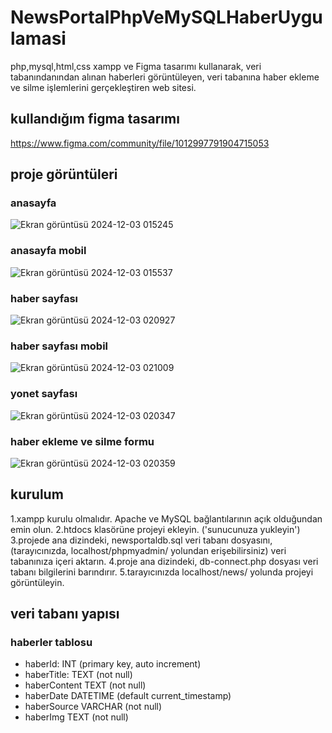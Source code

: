 # NewsPortalPhpVeMySQLHaberUygulamasi
 php,mysql,html,css xampp ve Figma tasarımı kullanarak, veri tabanındanından alınan haberleri görüntüleyen, veri tabanına haber ekleme ve silme işlemlerini gerçekleştiren web sitesi.

## kullandığım figma tasarımı

https://www.figma.com/community/file/1012997791904715053

## proje görüntüleri

### anasayfa

![Ekran görüntüsü 2024-12-03 015245](https://github.com/user-attachments/assets/70f69e4a-a446-461f-a4f2-02a01bf35301)

### anasayfa mobil 

![Ekran görüntüsü 2024-12-03 015537](https://github.com/user-attachments/assets/84fe5d25-72a3-453d-9e62-cedbb70cc08b)

### haber sayfası

![Ekran görüntüsü 2024-12-03 020927](https://github.com/user-attachments/assets/a20c6fb8-0c4c-4942-9e68-11c25f9f6dce)

### haber sayfası mobil

![Ekran görüntüsü 2024-12-03 021009](https://github.com/user-attachments/assets/f110b4e0-4657-433c-a484-426202deaeb9)

### yonet sayfası

![Ekran görüntüsü 2024-12-03 020347](https://github.com/user-attachments/assets/8199dd59-5c7c-4264-a8b5-29b2e6ec8b0f)

### haber ekleme ve silme formu

![Ekran görüntüsü 2024-12-03 020359](https://github.com/user-attachments/assets/e4dea0db-bfe6-4b92-8f12-f2768f02e355)



## kurulum 
1.xampp kurulu olmalıdır. Apache ve MySQL bağlantılarının açık olduğundan emin olun.
2.htdocs klasörüne projeyi ekleyin. ('sunucunuza yukleyin')
3.projede ana dizindeki, newsportaldb.sql veri tabanı dosyasını, (tarayıcınızda, localhost/phpmyadmin/ yolundan erişebilirsiniz) veri tabanınıza içeri aktarın.
4.proje ana dizindeki, db-connect.php dosyası veri tabanı bilgilerini barındırır. 
5.tarayıcınızda localhost/news/ yolunda projeyi görüntüleyin.

## veri tabanı yapısı

### haberler tablosu

- haberId: INT (primary key, auto increment)
- haberTitle: TEXT (not null)
- haberContent TEXT (not null)
- haberDate DATETIME (default current_timestamp)
- haberSource VARCHAR (not null)
- haberImg TEXT (not null)

